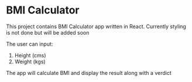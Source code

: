 # BMI Calculator

This project contains BMI Calculator app written in React. Currently styling is not done but will be added soon

The user can input:
1. Height (cms)
2. Weight (kgs)

The app will calculate BMI and display the result along with a verdict